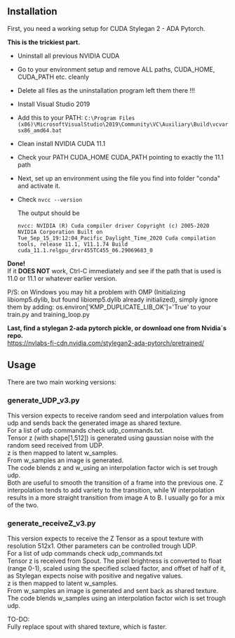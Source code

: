 ## Installation

First, you need a working setup for CUDA Stylegan 2 - ADA Pytorch.

**This is the trickiest part.**


- Uninstall all previous NVIDIA CUDA

- Go to your environment setup and remove ALL paths, CUDA_HOME, CUDA_PATH etc. cleanly

- Delete all files as the uninstallation program left them there !!!

- Install Visual Studio 2019

- Add this to your PATH: `C:\Program Files (x86)\MicrosoftVisualStudio\2019\Community\VC\Auxiliary\Build\vcvarsx86_amd64.bat`

- Clean install NVIDIA CUDA 11.1

- Check your PATH CUDA_HOME CUDA_PATH pointing to exactly the 11.1 path

- Next, set up an environment using the file you find into folder "conda" and activate it.

- Check `nvcc --version`

    The output should be  

    `
    nvcc: NVIDIA (R) Cuda compiler driver
    Copyright (c) 2005-2020 NVIDIA Corporation
    Built on Tue_Sep_15_19:12:04_Pacific_Daylight_Time_2020
    Cuda compilation tools, release 11.1, V11.1.74
    Build cuda_11.1.relgpu_drvr455TC455_06.29069683_0
    `
  
**Done!**  
If it **DOES NOT** work, Ctrl-C immediately and see if the path that is used is 11.0 or 11.1 or whatever earlier version.  

P/S: on Windows you may hit a problem with OMP (Initializing libiomp5.dylib, but found libiomp5.dylib already initialized), simply ignore them by adding: os.environ['KMP_DUPLICATE_LIB_OK']='True' to your train.py and training_loop.py

**Last, find a stylegan 2-ada pytorch pickle, or download one from Nvidia´s repo.**  
https://nvlabs-fi-cdn.nvidia.com/stylegan2-ada-pytorch/pretrained/


## Usage  

There are two main working versions:  

### generate_UDP_v3.py  

This version expects to receive random seed and interpolation values from udp and sends back the generated image as shared texture.  
For a list of udp commands check udp_commands.txt.  
Tensor z (with shape[1,512]) is generated using gaussian noise with the random seed received from UDP.  
z is then mapped to latent w_samples.  
From w_samples an image is generated.  
The code blends z and w_using an interpolation factor wich is set trough udp.  
Both are useful to smooth the transition of a frame into the previous one. Z interpolation tends to add variety to the transition, while W interpolation results in a more straight transition from image A to B. I usually go for a mix of the two.  

### generate_receiveZ_v3.py  

This version expects to receive the Z Tensor as a spout texture with resolution 512x1. Other parameters can be controlled trough UDP.  
For a list of udp commands check udp_commands.txt  
Tensor z is received from Spout. The pixel brightness is converted to float (range 0-1), scaled using the specified sclaed factor, and offset of half of it, as Stylegan expects noise with positive and negative values.  
z is then mapped to latent w_samples.  
From w_samples an image is generated and sent back as shared texture.  
The code blends w_samples using an interpolation factor wich is set trough udp.  

TO-DO:  
Fully replace spout with shared texture, which is faster.  

